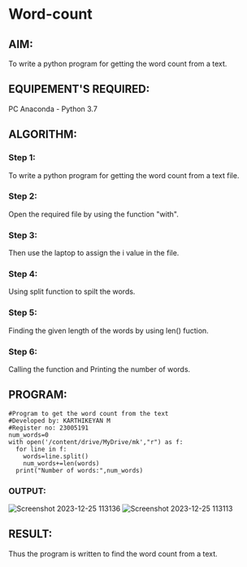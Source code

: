 # Word-count
## AIM:
To write a python program for getting the word count from a text.
## EQUIPEMENT'S REQUIRED: 
PC
Anaconda - Python 3.7
## ALGORITHM: 
### Step 1:
To write a python program for getting the word count from a text file.
### Step 2:
Open the required file by using the function "with".
### Step 3:
Then use the laptop to assign the i value in the file.
### Step 4:
Using split function to spilt the words.
### Step 5:
Finding the given length of the words by using len() fuction.
### Step 6:
Calling the function and Printing the number of words.
## PROGRAM:
```
#Program to get the word count from the text
#Developed by: KARTHIKEYAN M
#Register no: 23005191
num_words=0
with open('/content/drive/MyDrive/mk',"r") as f:
  for line in f:
    words=line.split()
    num_words+=len(words)
  print("Number of words:",num_words)
```
### OUTPUT:
![Screenshot 2023-12-25 113136](https://github.com/karthik-2106/Word-count/assets/150319557/5658b0c7-d739-43a0-923d-443ae891336d)
![Screenshot 2023-12-25 113113](https://github.com/karthik-2106/Word-count/assets/150319557/60aa53ee-5e21-43d9-8f4e-004ee805f223)

## RESULT:
Thus the program is written to find the word count from a text.
